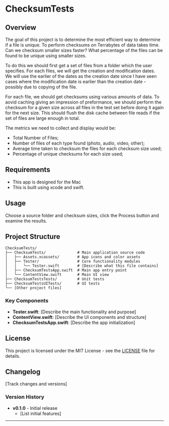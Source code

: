 # ChecksumTests

## Overview
The goal of this project is to determine the most efficient way to determine if
a file is unique.  To perform checksums on Terrabytes of data takes time.  Can 
we checksum smaller sizes faster?  What percentage of the files can be found 
to be unique using smaller sizes.

To do this we should first get a set of files from a folder which the user 
specifies.  For each files, we will get the creation and modification dates.  
We will use the earlier of the dates as the creation date since I have seen 
cases where the modification date is earlier than the creation date - possibly 
due to copying of the file.  

For each file, we should get checksums using various amounts of data.  To aovid 
caching giving an impression of preformance, we should perform the checksum for 
a given size across all files in the test set before doing it again for the 
next size.  This should flush the disk cache between file reads if the set 
of files are large enough in total.  

The metrics we need to collect and display would be:

- Total Number of Files;
- Number of files of each type found (photo, audio, video, other);
- Average time taken to checksum the files for each checksum size used;
- Percentage of unique checksums for each size used;


## Requirements
- This app is designed for the Mac
- This is built using xcode and swift.

## Usage
Choose a source folder and checksum sizes, click the Process button and 
examine the results.

## Project Structure
```
ChecksumTests/
├── ChecksumTests/              # Main application source code
│   ├── Assets.xcassets/        # App icons and color assets
│   ├── Tester/                 # Core functionality modules
│   │   └── Tester.swift        # [Describe what this file contains]
│   ├── ChecksumTestsApp.swift  # Main app entry point
│   └── ContentView.swift       # Main UI view
├── ChecksumTestsTests/         # Unit tests
├── ChecksumTestsUITests/       # UI tests
└── [Other project files]
```

### Key Components
- **Tester.swift**: [Describe the main functionality and purpose]
- **ContentView.swift**: [Describe the UI components and structure]
- **ChecksumTestsApp.swift**: [Describe the app initialization]


## License
This project is licensed under the MIT License - see the [LICENSE](LICENSE) file for details.


## Changelog
[Track changes and versions]

### Version History
- **v0.1.0** - Initial release
  - [List initial features]

---

